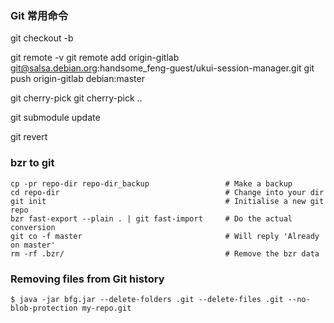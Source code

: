 ### Git 常用命令
git checkout -b <branch-name>

git remote -v
git remote add origin-gitlab git@salsa.debian.org:handsome_feng-guest/ukui-session-manager.git
git push origin-gitlab debian:master

git cherry-pick <commit-id>
git cherry-pick <start-commit-id>..<end-commit-id>

git submodule update

git revert <commit-id>



### bzr to git

```
cp -pr repo-dir repo-dir_backup                 # Make a backup
cd repo-dir                                     # Change into your dir
git init                                        # Initialise a new git repo
bzr fast-export --plain . | git fast-import     # Do the actual conversion
git co -f master                                # Will reply 'Already on master'
rm -rf .bzr/                                    # Remove the bzr data
```



### Removing files from Git history

`$ java -jar bfg.jar --delete-folders .git --delete-files .git --no-blob-protection my-repo.git`